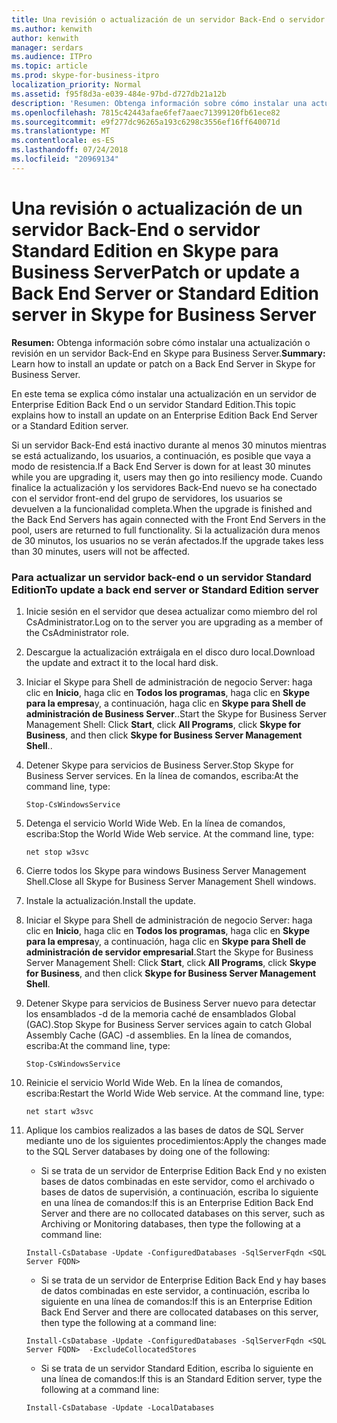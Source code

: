 ```yaml
---
title: Una revisión o actualización de un servidor Back-End o servidor Standard Edition en Skype para Business Server
ms.author: kenwith
author: kenwith
manager: serdars
ms.audience: ITPro
ms.topic: article
ms.prod: skype-for-business-itpro
localization_priority: Normal
ms.assetid: f95f8d3a-e039-484e-97bd-d727db21a12b
description: 'Resumen: Obtenga información sobre cómo instalar una actualización o revisión en un servidor Back-End en Skype para Business Server.'
ms.openlocfilehash: 7815c42443afae6fef7aaec71399120fb61ece82
ms.sourcegitcommit: e9f277dc96265a193c6298c3556ef16ff640071d
ms.translationtype: MT
ms.contentlocale: es-ES
ms.lasthandoff: 07/24/2018
ms.locfileid: "20969134"
---
```

# <a name="patch-or-update-a-back-end-server-or-standard-edition-server-in-skype-for-business-server"></a><span data-ttu-id="17705-103">Una revisión o actualización de un servidor Back-End o servidor Standard Edition en Skype para Business Server</span><span class="sxs-lookup"><span data-stu-id="17705-103">Patch or update a Back End Server or Standard Edition server in Skype for Business Server</span></span>
 
<span data-ttu-id="17705-104">**Resumen:** Obtenga información sobre cómo instalar una actualización o revisión en un servidor Back-End en Skype para Business Server.</span><span class="sxs-lookup"><span data-stu-id="17705-104">**Summary:** Learn how to install an update or patch on a Back End Server in Skype for Business Server.</span></span>
  
<span data-ttu-id="17705-105">En este tema se explica cómo instalar una actualización en un servidor de Enterprise Edition Back End o un servidor Standard Edition.</span><span class="sxs-lookup"><span data-stu-id="17705-105">This topic explains how to install an update on an Enterprise Edition Back End Server or a Standard Edition server.</span></span>
  
<span data-ttu-id="17705-106">Si un servidor Back-End está inactivo durante al menos 30 minutos mientras se está actualizando, los usuarios, a continuación, es posible que vaya a modo de resistencia.</span><span class="sxs-lookup"><span data-stu-id="17705-106">If a Back End Server is down for at least 30 minutes while you are upgrading it, users may then go into resiliency mode.</span></span> <span data-ttu-id="17705-107">Cuando finalice la actualización y los servidores Back-End nuevo se ha conectado con el servidor front-end del grupo de servidores, los usuarios se devuelven a la funcionalidad completa.</span><span class="sxs-lookup"><span data-stu-id="17705-107">When the upgrade is finished and the Back End Servers has again connected with the Front End Servers in the pool, users are returned to full functionality.</span></span> <span data-ttu-id="17705-108">Si la actualización dura menos de 30 minutos, los usuarios no se verán afectados.</span><span class="sxs-lookup"><span data-stu-id="17705-108">If the upgrade takes less than 30 minutes, users will not be affected.</span></span>
  
### <a name="to-update-a-back-end-server-or-standard-edition-server"></a><span data-ttu-id="17705-109">Para actualizar un servidor back-end o un servidor Standard Edition</span><span class="sxs-lookup"><span data-stu-id="17705-109">To update a back end server or Standard Edition server</span></span>

1. <span data-ttu-id="17705-110">Inicie sesión en el servidor que desea actualizar como miembro del rol CsAdministrator.</span><span class="sxs-lookup"><span data-stu-id="17705-110">Log on to the server you are upgrading as a member of the CsAdministrator role.</span></span>
    
2. <span data-ttu-id="17705-111">Descargue la actualización extráigala en el disco duro local.</span><span class="sxs-lookup"><span data-stu-id="17705-111">Download the update and extract it to the local hard disk.</span></span>
    
3. <span data-ttu-id="17705-112">Iniciar el Skype para Shell de administración de negocio Server: haga clic en **Inicio**, haga clic en **Todos los programas**, haga clic en **Skype para la empresa**y, a continuación, haga clic en **Skype para Shell de administración de Business Server**..</span><span class="sxs-lookup"><span data-stu-id="17705-112">Start the Skype for Business Server Management Shell: Click **Start**, click **All Programs**, click **Skype for Business**, and then click **Skype for Business Server Management Shell**..</span></span>
    
4. <span data-ttu-id="17705-113">Detener Skype para servicios de Business Server.</span><span class="sxs-lookup"><span data-stu-id="17705-113">Stop Skype for Business Server services.</span></span> <span data-ttu-id="17705-114">En la línea de comandos, escriba:</span><span class="sxs-lookup"><span data-stu-id="17705-114">At the command line, type:</span></span>
    
    ```
    Stop-CsWindowsService
    ```

5. <span data-ttu-id="17705-p103">Detenga el servicio World Wide Web. En la línea de comandos, escriba:</span><span class="sxs-lookup"><span data-stu-id="17705-p103">Stop the World Wide Web service. At the command line, type:</span></span>
    
    ```
    net stop w3svc
   ```

6. <span data-ttu-id="17705-117">Cierre todos los Skype para windows Business Server Management Shell.</span><span class="sxs-lookup"><span data-stu-id="17705-117">Close all Skype for Business Server Management Shell windows.</span></span>
    
7. <span data-ttu-id="17705-118">Instale la actualización.</span><span class="sxs-lookup"><span data-stu-id="17705-118">Install the update.</span></span>
    
8. <span data-ttu-id="17705-119">Iniciar el Skype para Shell de administración de negocio Server: haga clic en **Inicio**, haga clic en **Todos los programas**, haga clic en **Skype para la empresa**y, a continuación, haga clic en **Skype para Shell de administración de servidor empresarial**.</span><span class="sxs-lookup"><span data-stu-id="17705-119">Start the Skype for Business Server Management Shell: Click **Start**, click **All Programs**, click **Skype for Business**, and then click **Skype for Business Server Management Shell**.</span></span>
    
9. <span data-ttu-id="17705-120">Detener Skype para servicios de Business Server nuevo para detectar los ensamblados -d de la memoria caché de ensamblados Global (GAC).</span><span class="sxs-lookup"><span data-stu-id="17705-120">Stop Skype for Business Server services again to catch Global Assembly Cache (GAC) -d assemblies.</span></span> <span data-ttu-id="17705-121">En la línea de comandos, escriba:</span><span class="sxs-lookup"><span data-stu-id="17705-121">At the command line, type:</span></span>
    
    ```
    Stop-CsWindowsService
    ```

10. <span data-ttu-id="17705-p105">Reinicie el servicio World Wide Web. En la línea de comandos, escriba:</span><span class="sxs-lookup"><span data-stu-id="17705-p105">Restart the World Wide Web service. At the command line, type:</span></span>
    
    ```
    net start w3svc
    ```

11. <span data-ttu-id="17705-124">Aplique los cambios realizados a las bases de datos de SQL Server mediante uno de los siguientes procedimientos:</span><span class="sxs-lookup"><span data-stu-id="17705-124">Apply the changes made to the SQL Server databases by doing one of the following:</span></span>
    
    - <span data-ttu-id="17705-125">Si se trata de un servidor de Enterprise Edition Back End y no existen bases de datos combinadas en este servidor, como el archivado o bases de datos de supervisión, a continuación, escriba lo siguiente en una línea de comandos:</span><span class="sxs-lookup"><span data-stu-id="17705-125">If this is an Enterprise Edition Back End Server and there are no collocated databases on this server, such as Archiving or Monitoring databases, then type the following at a command line:</span></span>
    
    ```
    Install-CsDatabase -Update -ConfiguredDatabases -SqlServerFqdn <SQL Server FQDN>
    ```

    - <span data-ttu-id="17705-126">Si se trata de un servidor de Enterprise Edition Back End y hay bases de datos combinadas en este servidor, a continuación, escriba lo siguiente en una línea de comandos:</span><span class="sxs-lookup"><span data-stu-id="17705-126">If this is an Enterprise Edition Back End Server and there are collocated databases on this server, then type the following at a command line:</span></span>
    
    ```
    Install-CsDatabase -Update -ConfiguredDatabases -SqlServerFqdn <SQL Server FQDN>  -ExcludeCollocatedStores
    ```

    - <span data-ttu-id="17705-127">Si se trata de un servidor Standard Edition, escriba lo siguiente en una línea de comandos:</span><span class="sxs-lookup"><span data-stu-id="17705-127">If this is an Standard Edition server, type the following at a command line:</span></span>
    
    ```
    Install-CsDatabase -Update -LocalDatabases

    ```